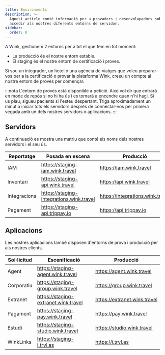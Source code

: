 ```yaml
---
title: Environments
description: >-
  Aquest article conté informació per a provadors i desenvolupadors sobre com
  accedir als nostres diferents entorns de servidor.
sidebar:
  order: 8
---
```

A Wink, gestionem 2 entorns per a tot el que fem en tot moment:

* La producció és el nostre entorn estable.
* El staging és el nostre entorn de certificació i proves.

Si sou un integrador, un hotel o una agència de viatges que voleu preparar-vos per a la certificació o provar la plataforma Wink, creeu un compte al nostre entorn de proves per començar.

:::nota
L'entorn de proves està disponible a petició. Això vol dir que entrarà en mode de repòs si no hi ha ús i es tornarà a encendre quan n'hi hagi. Si us plau, sigueu pacients si l'esteu despertant. Triga aproximadament un minut a iniciar tots els servidors després de connectar-vos per primera vegada amb un dels nostres servidors o aplicacions.
:::

## Servidors

A continuació es mostra una matriu que conté els noms dels nostres servidors i el seu ús.

| Reportatge | Posada en escena | Producció
| -------- | -------- | ---------- |
| IAM | https://staging-iam.wink.travel | https://iam.wink.travel |
| Inventari | https://staging-api.wink.travel | https://api.wink.travel |
| Integracions | https://staging-integrations.wink.travel | https://integrations.wink.travel |
| Pagament | https://staging-api.trippay.io | https://api.trippay.io |

## Aplicacions

Les nostres aplicacions també disposen d'entorns de prova i producció per als nostres clients.

| Sol·licitud | Escenificació | Producció
| -------- | -------- | ---------- |
| Agent | https://staging-agent.wink.travel | https://agent.wink.travel |
| Corporatiu | https://staging-group.wink.travel | https://group.wink.travel |
| Extranet | https://staging-extranet.wink.travel | https://extranet.wink.travel |
| Pagament | https://staging-pay.wink.travel | https://pay.wink.travel |
| Estudi | https://staging-studio.wink.travel | https://studio.wink.travel |
| WinkLinks | https://staging-i.trvl.as | https://i.trvl.as |

